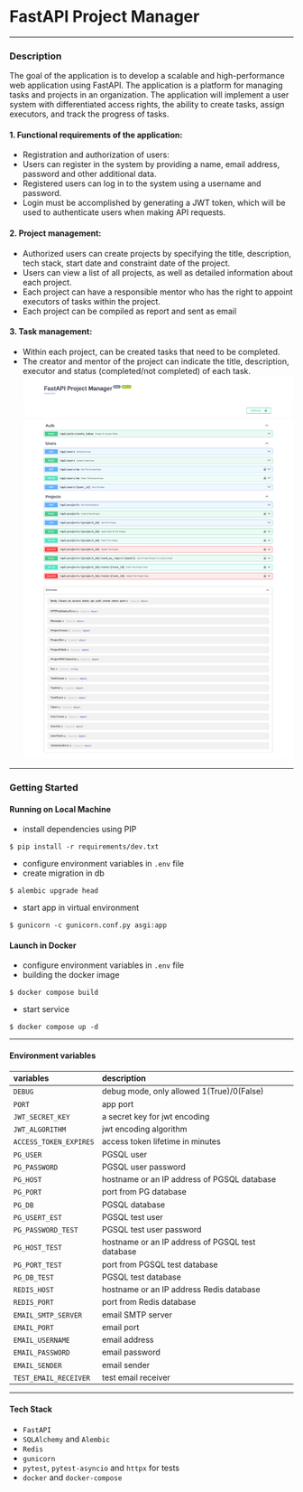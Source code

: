 # FastAPI Project Manager
___
### Description
The goal of the application is to develop a scalable and high-performance web application using FastAPI. The application is a platform for managing tasks and projects in an organization. The application will implement a user system with differentiated access rights, the ability to create tasks, assign executors, and track the progress of tasks.
#### 1. Functional requirements of the application:
- Registration and authorization of users:
- Users can register in the system by providing a name, email address, password and other additional data.
- Registered users can log in to the system using a username and password.
- Login must be accomplished by generating a JWT token, which will be used to authenticate users when making API requests.
#### 2. Project management:
- Authorized users can create projects by specifying the title, description, tech stack, start date and constraint date of the project.
- Users can view a list of all projects, as well as detailed information about each project.
- Each project can have a responsible mentor who has the right to appoint executors of tasks within the project.
- Each project can be compiled as report and sent as email
#### 3. Task management:
- Within each project, can be created tasks that need to be completed.
- The creator and mentor of the project can indicate the title, description, executor and status (completed/not completed) of each task.
![](img/docs.png)
___
### Getting Started
#### Running on Local Machine
+ install dependencies using PIP
````
$ pip install -r requirements/dev.txt 
````
+ configure environment variables in `.env` file
+ create migration in db
````
$ alembic upgrade head 
````
+ start app in virtual environment
````
$ gunicorn -c gunicorn.conf.py asgi:app
````
#### Launch in Docker
+ configure environment variables in `.env` file
+ building the docker image
````
$ docker compose build
````
+ start service
````
$ docker compose up -d
````
____
#### Environment variables
| variables              | description                                      |
|:-----------------------|:-------------------------------------------------|
| `DEBUG`                | debug mode, only allowed 1(True)/0(False)        |
| `PORT`                 | app port                                         |
| `JWT_SECRET_KEY`       | a secret key for jwt encoding                    |
| `JWT_ALGORITHM`        | jwt encoding algorithm                           |
| `ACCESS_TOKEN_EXPIRES` | access token lifetime in minutes                 |
| `PG_USER`              | PGSQL user                                       |
| `PG_PASSWORD`          | PGSQL user password                              |
| `PG_HOST`              | hostname or an IP address of PGSQL database      |
| `PG_PORT`              | port from PG database                            |
| `PG_DB`                | PGSQL database                                   |
| `PG_USERT_EST`         | PGSQL test user                                  |
| `PG_PASSWORD_TEST`     | PGSQL test user password                         |
| `PG_HOST_TEST`         | hostname or an IP address of PGSQL test database |
| `PG_PORT_TEST`         | port from PGSQL test database                    |
| `PG_DB_TEST`           | PGSQL test database                              |
| `REDIS_HOST`           | hostname or an IP address Redis database         |
| `REDIS_PORT`           | port from Redis database                         |
| `EMAIL_SMTP_SERVER`    | email SMTP server                                |
| `EMAIL_PORT`           | email port                                       |
| `EMAIL_USERNAME`       | email address                                    |
| `EMAIL_PASSWORD`       | email password                                   |
| `EMAIL_SENDER`         | email sender                                     |
| `TEST_EMAIL_RECEIVER`  | test email receiver                              |
____
#### Tech Stack
+ `FastAPI`
+ `SQLAlchemy` and `Alembic`
+ `Redis`
+ `gunicorn`
+ `pytest`, `pytest-asyncio` and `httpx` for tests
+ `docker` and `docker-compose`